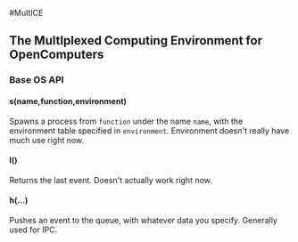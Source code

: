 #MultICE
## The MultIplexed Computing Environment for OpenComputers

### Base OS API
#### s(name,function,environment)
Spawns a process from `function` under the name `name`, with the environment table specified in `environment`. Environment doesn't really have much use right now.

#### l() 
Returns the last event. Doesn't actually work right now.

#### h(...)
Pushes an event to the queue, with whatever data you specify. Generally used for IPC.
